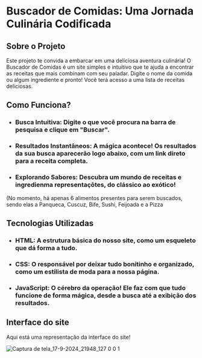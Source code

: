 # Buscador de Comidas: Uma Jornada Culinária Codificada

## Sobre o Projeto
Este projeto te convida a embarcar em uma deliciosa aventura culinária!  O Buscador de Comidas é um site simples e intuitivo que te ajuda a encontrar as receitas que mais combinam com seu paladar. Digite o nome da comida ou algum ingrediente e pronto! Você terá acesso a uma lista de receitas deliciosas.

## Como Funciona?
- ### Busca Intuitiva: Digite o que você procura na barra de pesquisa e clique em "Buscar".
- ### Resultados Instantâneos: A mágica acontece! Os resultados da sua busca aparecerão logo abaixo, com um link direto para a receita completa.
- ### Explorando Sabores: Descubra um mundo de receitas e ingredienma representaçõtes, do clássico ao exótico!
(No momento, há apenas 6 alimentos presentes para serem buscados, sendo elas a Panqueca, Cuscuz, Bife, Sushi, Feijoada e a Pizza

## Tecnologias Utilizadas
- ### HTML: A estrutura básica do nosso site, como um esqueleto que dá forma a tudo.
- ### CSS: O responsável por deixar tudo bonitinho e organizado, como um estilista de moda para a nossa página.
- ### JavaScript: O cérebro da operação! Ele faz com que tudo funcione de forma mágica, desde a busca até a exibição dos resultados.

## Interface do site
Aqui está uma representação da interface do site!

![Captura de tela_17-9-2024_21948_127 0 0 1](https://github.com/user-attachments/assets/b5e36623-2792-4a68-b562-45aee6a264c0)
